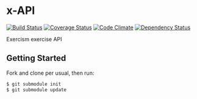 # x-API

[![Build Status](https://travis-ci.org/exercism/x-api.png?branch=master)](https://travis-ci.org/exercism/x-api)
[![Coverage Status](https://coveralls.io/repos/exercism/x-api/badge.png)](https://coveralls.io/r/exercism/x-api)
[![Code Climate](https://codeclimate.com/github/exercism/x-api.png)](https://codeclimate.com/github/exercism/x-api)
[![Dependency Status](https://gemnasium.com/exercism/x-api.png)](https://gemnasium.com/exercism/x-api)

Exercism exercise API

## Getting Started

Fork and clone per usual, then run:

```bash
$ git submodule init
$ git submodule update
```
